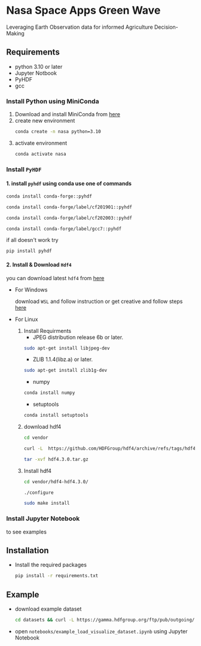 # Nasa Space Apps Green Wave
Leveraging Earth Observation data for informed Agriculture Decision-Making

## Requirements
* python 3.10 or later
* Jupyter Notbook
* PyHDF
* gcc
### Install Python using MiniConda
1. Download and install MiniConda from [here](https://docs.anaconda.com/miniconda/#quick-command-line-install)
2. create new environment
    ```bash
    conda create -n nasa python=3.10
    ```
3. activate environment
    ```bash
    conda activate nasa
    ```
### Install `PyHDF`

#### 1. install `pyhdf` using conda use one of commands
    
```bash
conda install conda-forge::pyhdf
```
    
```bash
conda install conda-forge/label/cf201901::pyhdf
```
```bash
conda install conda-forge/label/cf202003::pyhdf
```
```bash
conda install conda-forge/label/gcc7::pyhdf 
```

if all doesn't work try

```bash
pip install pyhdf
```

#### 2. Install & Download `Hdf4`
you can download latest `hdf4` from [here](https://support.hdfgroup.org/downloads/hdf4/hdf4_3_0.html) 

*  For Windows
    
    download `WSL` and follow instruction or get creative and follow steps [here](https://hdfeos.org/software/pyhdf.php) 
*  For Linux
    1. Install Requirments
        * JPEG distribution release 6b or later.
        ```bash
        sudo apt-get install libjpeg-dev
        ```
        * ZLIB 1.1.4(libz.a) or later.  
        ```bash
        sudo apt-get install zlib1g-dev
        ```
        * numpy
        ```bash
        conda install numpy
        ```
        * setuptools
        ```bash
        conda install setuptools
        ```
    2. download hdf4
        ```bash
        cd vendor
        ```
        ```bash
        curl -L  https://github.com/HDFGroup/hdf4/archive/refs/tags/hdf4.3.0.tar.gz -o hdf4.3.0.tar.gz
        ```
        ```bash
        tar -xvf hdf4.3.0.tar.gz
        ```
    3. Install hdf4
        ```bash
        cd vendor/hdf4-hdf4.3.0/
        ```
        ```bash
        ./configure
        ```
        ```bash
        sudo make install
        ```
### Install Jupyter Notebook
to see examples 

## Installation
* Install the required packages
    ```bash
    pip install -r requirements.txt
    ```
## Example
* download example dataset
    ```bash
    cd datasets && curl -L https://gamma.hdfgroup.org/ftp/pub/outgoing/NASAHDF/AIRS.2002.08.01.L3.RetStd_H031.v4.0.21.0.G06104133732.hdf -o AIRS.2002.08.01.L3.RetStd_H031.v4.0.21.0.G06104133732.hdf
    ```

* open `notebooks/example_load_visualize_dataset.ipynb` using Jupyter Notebook 